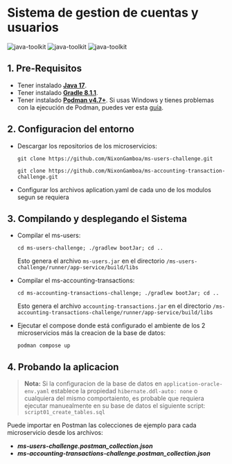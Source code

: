 # Sistema de gestion de cuentas y usuarios
![java-toolkit](https://img.shields.io/badge/Java17-Toolkit-important?logo=java)
![java-toolkit](https://img.shields.io/badge/Oracle-SQL-blue)
![java-toolkit](https://img.shields.io/badge/Gradle-Build-yellow)

## 1. Pre-Requisitos
* Tener instalado [**Java 17**](https://www.oracle.com/java/technologies/downloads/).
* Tener instalado [**Gradle 8.1.1**](https://gradle.org/install/).
* Tener instalado [**Podman v4.7+**](https://podman.io/docs/installation). Si usas Windows y tienes problemas con la
  ejecución de Podman, puedes ver esta [guía](https://blog.scottlogic.com/2022/02/15/replacing-docker-desktop-with-podman.html).



## 2. Configuracion del entorno

* Descargar los repositorios de los microservicios:
    ```shell script
    git clone https://github.com/NixonGamboa/ms-users-challenge.git
    ```
    ```shell script
    git clone https://github.com/NixonGamboa/ms-accounting-transaction-challenge.git
    ``` 
* Configurar los archivos aplication.yaml de cada uno de los modulos segun se requiera


## 3. Compilando y desplegando el Sistema

* Compilar el ms-users: 
    ```shell script
    cd ms-users-challenge; ./gradlew bootJar; cd ..
    ``` 
  Esto genera el archivo `ms-users.jar` en el directorio `/ms-users-challenge/runner/app-service/build/libs`

  
* Compilar el ms-accounting-transactions:
    ```shell script
    cd ms-accounting-transactions-challenge; ./gradlew bootJar; cd ..
    ``` 
   Esto genera el archivo `accounting-transactions.jar` en el directorio
   `/ms-accounting-transactions-challenge/runner/app-service/build/libs`


* Ejecutar el compose donde está configurado el ambiente de los 2 microservicios más la creacion de la base de datos:
    ```shell script
    podman compose up
    ``` 

## 4. Probando la aplicacion

> **Nota:** Si la configuracion de la base de datos en `application-oracle-env.yaml` establece la propiedad
> `hibernate.ddl-auto: none` o cualquiera del mismo comportaiento, es probable que requiera ejecutar manuealmente en su base de datos el siguiente script:
> `script01_create_tables.sql`


Puede importar en Postman las colecciones de ejemplo para cada microservicio desde los archivos:
* ***ms-users-challenge.postman_collection.json***
* ***ms-accounting-transactions-challenge.postman_collection.json***

